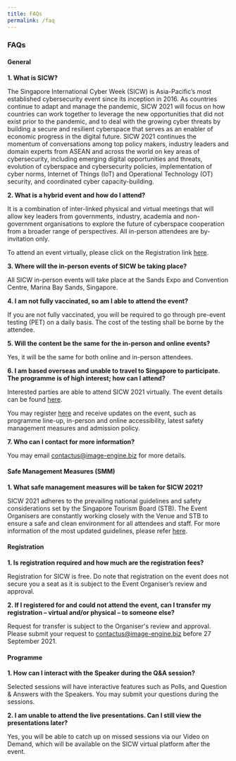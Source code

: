 ```yaml
---
title: FAQs
permalink: /faq
---
```

### **FAQs**

#### **General**

**1.	What is SICW?**

The Singapore International Cyber Week (SICW) is Asia-Pacific’s most established cybersecurity event since its inception in 2016. As countries continue to adapt and manage the pandemic, SICW 2021 will focus on how countries can work together to leverage the new opportunities that did not exist prior to the pandemic, and to deal with the growing cyber threats by building a secure and resilient cyberspace that serves as an enabler of economic progress in the digital future. SICW 2021 continues the momentum of conversations among top policy makers, industry leaders and domain experts from ASEAN and across the world on key areas of cybersecurity, including emerging digital opportunities and threats, evolution of cyberspace and cybersecurity policies, implementation of cyber norms, Internet of Things (IoT) and Operational Technology (OT) security, and coordinated cyber capacity-building.

**2.	What is a hybrid event and how do I attend?**

It is a combination of inter-linked physical and virtual meetings that will allow key leaders from governments, industry, academia and non-government organisations to explore the future of cyberspace cooperation from a broader range of perspectives.  All in-person attendees are by-invitation only.

To attend an event virtually, please click on the Registration link <a href="https://www.gevme.com/singapore-international-cyber-week-2021" target="_blank">here</a>.

**3.	Where will the in-person events of SICW be taking place?**  

All SICW in-person events will take place at the Sands Expo and Convention Centre, Marina Bay Sands, Singapore.

**4.	I am not fully vaccinated, so am I able to attend the event?**

If you are not fully vaccinated, you will be required to go through pre-event testing (PET) on a daily basis. The cost of the testing shall be borne by the attendee.

**5.	Will the content be the same for the in-person and online events?**

Yes, it will be the same for both online and in-person attendees.

**6.	I am based overseas and unable to travel to Singapore to participate. The programme is of high interest; how can I attend?**

Interested parties are able to attend SICW 2021 virtually. The event details can be found [here](/events).

You may register <a href="https://www.gevme.com/singapore-international-cyber-week-2021" target="_blank">here</a> and receive updates on the event, such as programme line-up, in-person and online accessibility, latest safety management measures and admission policy.

**7.	Who can I contact for more information?**

You may email <a href="mailto:contactus@image-engine.biz">contactus@image-engine.biz</a> for more details.

#### **Safe Management Measures (SMM)**

**1.	What safe management measures will be taken for SICW 2021?**

SICW 2021 adheres to the prevailing national guidelines and safety considerations set by the Singapore Tourism Board (STB). The Event Organisers are constantly working closely with the Venue and STB to ensure a safe and clean environment for all attendees and staff. For more information of the most updated guidelines, please refer <a href="https://www.stb.gov.sg/content/stb/en/home-pages/advisory-for-MICE.html#MICE" target="_blank">here</a>.

#### **Registration**

**1.	Is registration required and how much are the registration fees?**

Registration for SICW is free. Do note that registration on the event does not secure you a seat as it is subject      to the Event Organiser’s review and approval.

**2.	If I registered for and could not attend the event, can I transfer my registration – virtual and/or physical – to someone else?**

Request for transfer is subject to the Organiser's review and approval. Please submit your request to <a href="mailto:contactus@image-engine.biz">contactus@image-engine.biz</a> before 27 September 2021.

#### **Programme**

**1.	How can I interact with the Speaker during the Q&A session?**

Selected sessions will have interactive features such as Polls, and Question & Answers with the Speakers.  You may submit your questions during the sessions.

**2.	I am unable to attend the live presentations. Can I still view the presentations later?**

Yes, you will be able to catch up on missed sessions via our Video on Demand, which will be available on the SICW virtual platform after the event.